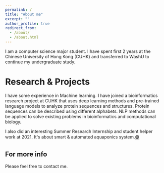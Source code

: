 ```yaml
---
permalink: /
title: "About me"
excerpt: ""
author_profile: true
redirect_from: 
  - /about/
  - /about.html
---
```


I am a computer science major student. I have spent first 2 years at the Chinese University of Hong Kong (CUHK) and transferred to WashU to continue my undergraduate study. 

Research & Projects
======
I have some experience in Machine learning. I have joined a bioinformatics research project at CUHK that uses deep learning methods and pre-trained language models to analyze protein sequences and structures. Protein sequences can be described using different alphabets. NLP methods can be applied to solve existing problems in bioinformatics and computational biology.

I also did an interesting Summer Research Internship and student helper work at 2021. It's about smart & automated aquaponics system.[🟣](https://drive.google.com/file/d/1ueTK1Te-ViMV46YraC8PchIbfYLkWW8z/view?usp=sharing)

For more info
------
Please feel free to contact me. 
